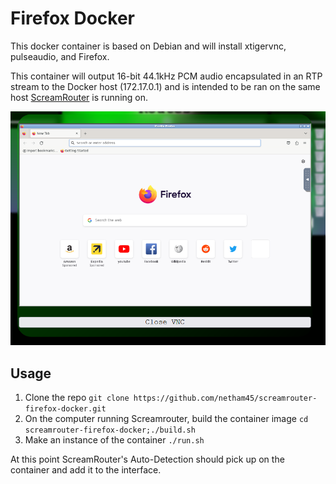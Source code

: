 # Firefox Docker

This docker container is based on Debian and will install xtigervnc, pulseaudio, and Firefox.

This container will output 16-bit 44.1kHz PCM audio encapsulated in an RTP stream to the Docker host (172.17.0.1) and is intended to be ran on the same host [ScreamRouter](https://github.com/netham45/screamrouter) is running on.

![Screenshot of Firefox in ScreamRouter](/images/firefox.png)

## Usage

1. Clone the repo ```git clone https://github.com/netham45/screamrouter-firefox-docker.git```
2. On the computer running Screamrouter, build the container image ```cd screamrouter-firefox-docker;./build.sh```
3. Make an instance of the container ```./run.sh```

At this point ScreamRouter's Auto-Detection should pick up on the container and add it to the interface.
